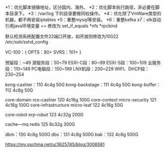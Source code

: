 *1：优化脚本镜像地址，区分国内、海外。
*2：优化脚本执行路径，非必要在脚本目录下。
*3：/var/log 下的目录要做同权操作。
*4：优化除了VmWare类型的机器，都不再安装iptables
*5：重整mysql等安装。
*6：重整kafka
x7：elk自动引用java环境变量
== 修改为 set_if_equals
*nfs 
*rpcbind

默认检测系统配置文件22端口开放，如开放则修改为10022   /etc/ssh/sshd_config

VC-100：{
    OPTS：80+
    SVRS：101+
}

预留段：~49
源服务段：50~79
ESXI-C段：80~99
ESXI-S段：100~109
业服务段：110~149
PC电脑段：150~199
LNX机段：200~229
WIFI、DHCP段：230~254

kong-cashier：110    4c4g  50G
kong-backstage：111  4c4g  50G
kong-buffer：112     4c8g  50G

core-domain rco-cashier 120         4c16g  100G
core-context micro-security 121      4c16g  100G
core-infrastructure micro-leaf 122          4c16g  50G

core-robot erp-robot 123           4c32g  200G

cache—mq redis 125               8c32g  300G

dbm：130 4c8g  500G
dbs：131 4c8g  500G
bak：132 4c8g 500G

https://my.oschina.net/u/3625745/blog/3006581